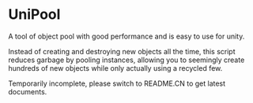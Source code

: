 # UniPool
A tool of object pool with good performance and is easy to use for unity.

Instead of creating and destroying new objects all the time, this script reduces garbage by pooling instances, allowing you to seemingly create hundreds of new objects while only actually using a recycled few.

Temporarily incomplete, please switch to README.CN to get latest documents.